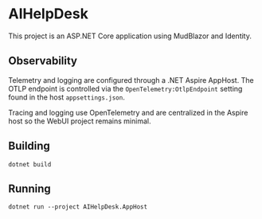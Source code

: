 # AIHelpDesk

This project is an ASP.NET Core application using MudBlazor and Identity. 

## Observability

Telemetry and logging are configured through a .NET Aspire AppHost. The OTLP endpoint is controlled via the `OpenTelemetry:OtlpEndpoint` setting found in the host `appsettings.json`.

Tracing and logging use OpenTelemetry and are centralized in the Aspire host so the WebUI project remains minimal.

## Building

```
dotnet build
```

## Running

```
dotnet run --project AIHelpDesk.AppHost
```
